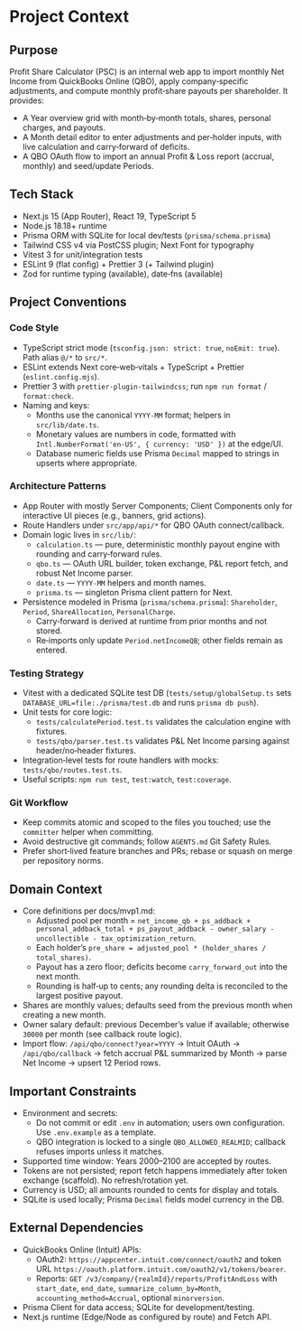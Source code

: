 # Project Context

## Purpose
Profit Share Calculator (PSC) is an internal web app to import monthly Net Income from QuickBooks Online (QBO), apply company‑specific adjustments, and compute monthly profit‑share payouts per shareholder. It provides:
- A Year overview grid with month‑by‑month totals, shares, personal charges, and payouts.
- A Month detail editor to enter adjustments and per‑holder inputs, with live calculation and carry‑forward of deficits.
- A QBO OAuth flow to import an annual Profit & Loss report (accrual, monthly) and seed/update Periods.

## Tech Stack
- Next.js 15 (App Router), React 19, TypeScript 5
- Node.js 18.18+ runtime
- Prisma ORM with SQLite for local dev/tests (`prisma/schema.prisma`)
- Tailwind CSS v4 via PostCSS plugin; Next Font for typography
- Vitest 3 for unit/integration tests
- ESLint 9 (flat config) + Prettier 3 (+ Tailwind plugin)
- Zod for runtime typing (available), date‑fns (available)

## Project Conventions

### Code Style
- TypeScript strict mode (`tsconfig.json: strict: true`, `noEmit: true`). Path alias `@/*` to `src/*`.
- ESLint extends Next core‑web‑vitals + TypeScript + Prettier (`eslint.config.mjs`).
- Prettier 3 with `prettier-plugin-tailwindcss`; run `npm run format` / `format:check`.
- Naming and keys:
  - Months use the canonical `YYYY-MM` format; helpers in `src/lib/date.ts`.
  - Monetary values are numbers in code, formatted with `Intl.NumberFormat('en-US', { currency: 'USD' })` at the edge/UI.
  - Database numeric fields use Prisma `Decimal` mapped to strings in upserts where appropriate.

### Architecture Patterns
- App Router with mostly Server Components; Client Components only for interactive UI pieces (e.g., banners, grid actions).
- Route Handlers under `src/app/api/*` for QBO OAuth connect/callback.
- Domain logic lives in `src/lib/`:
  - `calculation.ts` — pure, deterministic monthly payout engine with rounding and carry‑forward rules.
  - `qbo.ts` — OAuth URL builder, token exchange, P&L report fetch, and robust Net Income parser.
  - `date.ts` — `YYYY-MM` helpers and month names.
  - `prisma.ts` — singleton Prisma client pattern for Next.
- Persistence modeled in Prisma (`prisma/schema.prisma`): `Shareholder`, `Period`, `ShareAllocation`, `PersonalCharge`.
  - Carry‑forward is derived at runtime from prior months and not stored.
  - Re‑imports only update `Period.netIncomeQB`; other fields remain as entered.

### Testing Strategy
- Vitest with a dedicated SQLite test DB (`tests/setup/globalSetup.ts` sets `DATABASE_URL=file:./prisma/test.db` and runs `prisma db push`).
- Unit tests for core logic:
  - `tests/calculatePeriod.test.ts` validates the calculation engine with fixtures.
  - `tests/qbo/parser.test.ts` validates P&L Net Income parsing against header/no‑header fixtures.
- Integration‑level tests for route handlers with mocks: `tests/qbo/routes.test.ts`.
- Useful scripts: `npm run test`, `test:watch`, `test:coverage`.

### Git Workflow
- Keep commits atomic and scoped to the files you touched; use the `committer` helper when committing.
- Avoid destructive git commands; follow `AGENTS.md` Git Safety Rules.
- Prefer short‑lived feature branches and PRs; rebase or squash on merge per repository norms.

## Domain Context
- Core definitions per docs/mvp1.md:
  - Adjusted pool per month = `net_income_qb + ps_addback + personal_addback_total + ps_payout_addback - owner_salary - uncollectible - tax_optimization_return`.
  - Each holder’s `pre_share = adjusted_pool * (holder_shares / total_shares)`.
  - Payout has a zero floor; deficits become `carry_forward_out` into the next month.
  - Rounding is half‑up to cents; any rounding delta is reconciled to the largest positive payout.
- Shares are monthly values; defaults seed from the previous month when creating a new month.
- Owner salary default: previous December’s value if available; otherwise `30000` per month (see callback route logic).
- Import flow: `/api/qbo/connect?year=YYYY` → Intuit OAuth → `/api/qbo/callback` → fetch accrual P&L summarized by Month → parse Net Income → upsert 12 Period rows.

## Important Constraints
- Environment and secrets:
  - Do not commit or edit `.env` in automation; users own configuration. Use `.env.example` as a template.
  - QBO integration is locked to a single `QBO_ALLOWED_REALMID`; callback refuses imports unless it matches.
- Supported time window: Years 2000–2100 are accepted by routes.
- Tokens are not persisted; report fetch happens immediately after token exchange (scaffold). No refresh/rotation yet.
- Currency is USD; all amounts rounded to cents for display and totals.
- SQLite is used locally; Prisma `Decimal` fields model currency in the DB.

## External Dependencies
- QuickBooks Online (Intuit) APIs:
  - OAuth2: `https://appcenter.intuit.com/connect/oauth2` and token URL `https://oauth.platform.intuit.com/oauth2/v1/tokens/bearer`.
  - Reports: `GET /v3/company/{realmId}/reports/ProfitAndLoss` with `start_date`, `end_date`, `summarize_column_by=Month`, `accounting_method=Accrual`, optional `minorversion`.
- Prisma Client for data access; SQLite for development/testing.
- Next.js runtime (Edge/Node as configured by route) and Fetch API.
